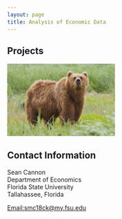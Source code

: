 ```yaml
---
layout: page
title: Analysis of Economic Data
---
```


##  Projects
<a> 
<img src="bear.jpg" alt="jpg" width="250"/>
</a>

## Contact Information 

Sean Cannon<br/>
Department of Economics<br/>
Florida State University <br/>
Tallahassee, Florida<br/>

[Email:smc18ck@my.fsu.edu](mailto:smc18ck@my.fsu.edu)